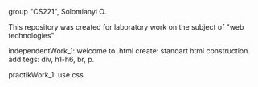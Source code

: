 group "CS221", Solomianyi O.

This repository was created for laboratory work on the subject of "web technologies" 

independentWork_1: welcome to .html
create: standart html construction. 
add tegs: div, h1-h6, br, p.

practikWork_1: use css.
